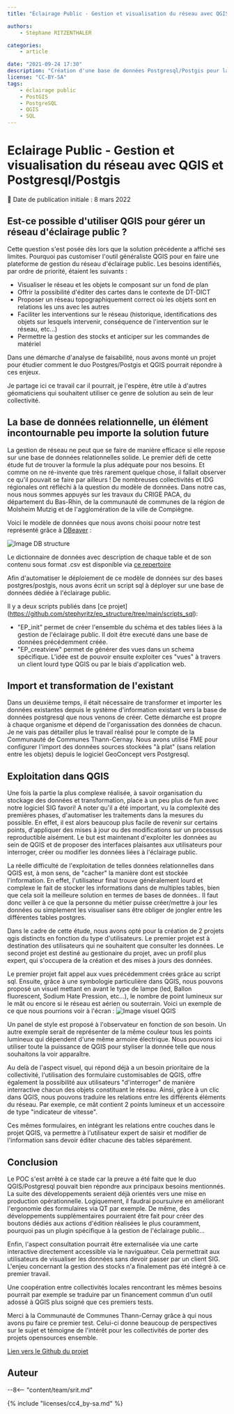 ```yaml
---
title: "Éclairage Public - Gestion et visualisation du réseau avec QGIS et PostGIS"

authors:
    - Stéphane RITZENTHALER

categories:
    - article

date: "2021-09-24 17:30"
description: "Création d'une base de données Postgresql/Postgis pour la visualisation et la gestion du réseau d'éclairage public sur QGIS par une collectivité."
license: "CC-BY-SA"
tags:
    - éclairage public
    - PostGIS
    - PostgreSQL
    - QGIS
    - SQL
---
```


# Eclairage Public - Gestion et visualisation du réseau avec QGIS et Postgresql/Postgis

:calendar: Date de publication initiale : 8 mars 2022


## Est-ce possible d'utiliser QGIS pour gérer un réseau d'éclairage public ?

Cette question s'est posée dès lors que la solution précédente a affiché ses limites. Pourquoi pas customiser l'outil généraliste QGIS pour en faire une plateforme de gestion du réseau d'éclairage public.
Les besoins identifiés, par ordre de priorité, étaient les suivants :

* Visualiser le réseau et les objets le composant sur un fond de plan
* Offrir la possibilité d'éditer des cartes dans le contexte de DT-DICT
* Proposer un réseau topographiquement correct où les objets sont en relations les uns avec les autres
* Faciliter les interventions sur le réseau (historique, identifications des objets sur lesquels intervenir, conséquence de l'intervention sur le réseau, etc...)
* Permettre la gestion des stocks et anticiper sur les commandes de matériel


Dans une démarche d'analyse de faisabilité, nous avons monté un projet pour étudier comment le duo Postgres/Postgis et QGIS pourrait répondre à ces enjeux.

Je partage ici ce travail car il pourrait, je l'espère, être utile à d'autres géomaticiens qui souhaitent utiliser ce genre de solution au sein de leur collectivité.


## La base de données relationnelle, un élément incontournable peu importe la solution future

La gestion de réseau ne peut que se faire de manière efficace si elle repose sur une base de données relationnelles solide. Le premier défi de cette étude fut de trouver la formule la plus adéquate pour nos besoins.
Et comme on ne ré-invente que très rarement quelque chose, il fallait observer ce qu'il pouvait se faire par ailleurs ! De nombreuses collectivités et IDG régionales ont réfléchi à la question du modèle de données.
Dans notre cas, nous nous sommes appuyés sur les travaux du CRIGE PACA, du département du Bas-Rhin, de la communauté de communes de la région de Molsheim Mutzig et de l'agglomération de la ville de Compiègne.

Voici le modèle de données que nous avons choisi poour notre test représenté grâce à [DBeaver](https://dbeaver.io/) :

![Image DB structure](https://user-images.githubusercontent.com/34446202/134654337-71c2f48c-94d6-4539-8611-cecce56a88d1.png)

Le dictionnaire de données avec description de chaque table et de son contenu sous format .csv est disponible via [ce repertoire](https://github.com/stephyritz/ep_structure/tree/main/dictionnaire_donnees)


Afin d'automatiser le déploiement de ce modèle de données sur des bases postgres/postgis, nous avons écrit un script sql à déployer sur une base de données dédiée à l'éclairage public.

Il y a deux scripts publiés dans [ce projet] (https://github.com/stephyritz/ep_structure/tree/main/scripts_sql):

* "EP_init" permet de créer l'ensemble du schéma et des tables liées à la gestion de l'éclairage public. Il doit être executé dans une base de données précédemment créée.
* "EP_creatview" permet de générer des vues dans un schema spécifique. L'idée est de pouvoir ensuite exploiter ces "vues" à travers un client lourd type QGIS ou par le biais d'application web.


## Import et transformation de l'existant

Dans un deuxième temps, il était nécessaire de transformer et importer les données existantes depuis le système d'information existant vers la base de données postgresql que nous venons de créer.
Cette démarche est propre à chaque organisme et dépend de l'organissation des données de chacun. Je ne vais pas détailler plus le travail réalisé pour le compte de la Communauté de Communes Thann-Cernay.
Nous avons utilisé FME pour configurer l'import des données sources stockées "à plat" (sans relation entre les objets) depuis le logiciel GeoConcept vers Postgresql.

## Exploitation dans QGIS
Une fois la partie la plus complexe réalisée, à savoir organisation du stockage des données et transformation, place à un peu plus de fun avec notre logiciel SIG favori!
A noter qu'il a été important, vu la complexité des premières phases, d'automatiser les traitements dans la mesures du possible. En effet, il est alors beaucoup plus facile de revenir sur certains points, d'appliquer des mises à jour ou des modifications sur un processus reproductible aisément. Le but est maintenant d'exploiter les données au sein de QGIS et de proposer des interfaces plaisantes aux utilisateurs pour interroger, créer ou modifier les données liées à l'éclairage public.

La réelle difficulté de l'exploitation de telles données relationnelles dans QGIS est, à mon sens, de "cacher" la manière dont est stockée l'information. En effet, l'utilisateur final trouve généralement lourd et complexe le fait de stocker les informations dans de multiples tables, bien que cela soit la meilleure solution en termes de bases de données..
Il faut donc veiller à ce que la personne du métier puisse créer/mettre à jour les données ou simplement les visualiser sans être obliger de jongler entre les différentes tables postgres.

Dans le cadre de cette étude, nous avons opté pour la création de 2 projets qgis distincts en fonction du type d'utilisateurs. Le premier projet est à destination des utilisateurs qui ne souhaitent que consulter les données. Le second projet est destiné au gestionaire du projet, avec un profil plus expert, qui s'occupera de la création et des mises à jours des données.

Le premier projet fait appel aux vues précédemment crées grâce au script sql. Ensuite, grâce à une symbologie particulière dans QGIS, nous pouvons proposé un visuel mettant en avant le type de lampe (led, Ballon fluorescent, Sodium Hate Pression, etc...), le nombre de point lumineux sur le mât ou encore si le réseau est aérien ou souterrain.
Voici un exemple de ce que nous pourrions voir à l'écran :
![Image visuel QGIS](https://user-images.githubusercontent.com/34446202/134685292-139cd864-bf10-4d41-a24e-f8f29df6dc47.png)

Un panel de style est proposé à l'observateur en fonction de son besoin. Un autre exemple serait de représenter de la même couleur tous les points lumineux qui dépendent d'une même armoire électrique. Nous pouvons ici utiliser toute la puissance de QGIS pour styliser la donnée telle que nous souhaitons la voir apparaître.

Au delà de l'aspect visuel, qui répond déjà a un besoin prioritaire de la collectivité, l'utilisation des formulaire customisables de QGIS, offre également la possibilité aux utilisateurs "d'interroger" de manière interractive chacun des objets constituant le réseau. Ainsi, grâce à un clic dans QGIS, nous pouvons traduire les relations entre les différents éléments du réseau. Par exemple, ce mât contient 2 points lumineux et un accessoire de type "indicateur de vitesse".


Ces mêmes formulaires, en intégrant les relations entre couches dans le projet QGIS, va permettre à l'utilisateur expert de saisir et modifier de l'information sans devoir éditer chacune des tables séparément.

## Conclusion


Le POC s'est arrêté à ce stade car la preuve a été faite que le duo QGIS/Postgresql pouvait bien répondre aux principaux besoins mentionnés. La suite des développements seraient déjà orientés vers une mise en production opérationnelle. Logiquement, il faudrai poursuivre en améliorant l'ergonomie des formulaires via QT par exemple. De même, des développements supplémentaires pourraient être fait pour créer des boutons dédiés aux actions d'édition réalisées le plus couramment, pourquoi pas un plugin spécifique à la gestion de l'éclairage public...

Enfin, l'aspect consultation pourrait être externalisée via une carte interactive directement accessible via le naviguateur. Cela permettrait aux utilisateurs de visualiser les données sans devoir passer par un client SIG. L'enjeu concernant la gestion des stocks n'a finalement pas été intégré à ce premier travail.

Une coopération entre collectivités locales rencontrant les mêmes besoins pourrait par exemple se traduire par un financement commun d'un outil adossé à QGIS plus soigné que ces premiers tests.  

Merci à la Communauté de Communes Thann-Cernay grâce à qui nous avons pu faire ce premier test. Celui-ci donne beaucoup de perspectives sur le sujet et témoigne de l'intérêt pour les collectivités de porter des projets opensources ensemble.

[Lien vers le Github du projet](https://github.com/stephyritz/ep_structure)

## Auteur

--8<-- "content/team/srit.md"

{% include "licenses/cc4_by-sa.md" %}
